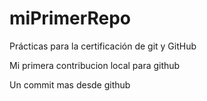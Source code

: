# miPrimerRepo

Prácticas para la certificación de git y GitHub 

Mi primera contribucion local para github 

Un commit mas desde github
